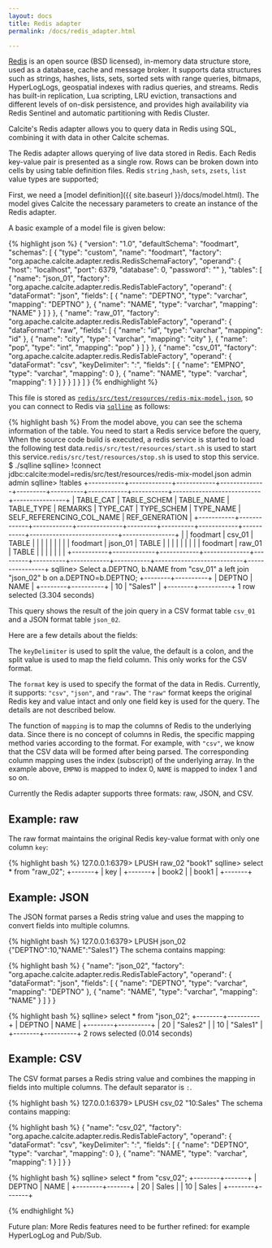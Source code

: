 ```yaml
---
layout: docs
title: Redis adapter
permalink: /docs/redis_adapter.html

---
```


<!--
{% comment %}
Licensed to the Apache Software Foundation (ASF) under one or more
contributor license agreements.  See the NOTICE file distributed with
this work for additional information regarding copyright ownership.
The ASF licenses this file to you under the Apache License, Version 2.0
(the "License"); you may not use this file except in compliance with
the License.  You may obtain a copy of the License at

http://www.apache.org/licenses/LICENSE-2.0

Unless required by applicable law or agreed to in writing, software
distributed under the License is distributed on an "AS IS" BASIS,
WITHOUT WARRANTIES OR CONDITIONS OF ANY KIND, either express or implied.
See the License for the specific language governing permissions and
limitations under the License.
{% endcomment %}
-->

[Redis](https://redis.io/) is an open source (BSD licensed), in-memory data structure store, used as a database, cache and message broker. It supports data structures such as strings, hashes, lists, sets, sorted sets with range queries, bitmaps, HyperLogLogs, geospatial indexes with radius queries, and streams. Redis has built-in replication, Lua scripting, LRU eviction, transactions and different levels of on-disk persistence, and provides high availability via Redis Sentinel and automatic partitioning with Redis Cluster.

Calcite's Redis adapter allows you to query data in Redis using SQL, combining it with data in other Calcite schemas.

The Redis adapter allows querying of live data stored in Redis. Each Redis key-value pair is presented as a single row. Rows can be broken down into cells by using table definition files.
Redis `string` ,`hash`, `sets`, `zsets`, `list` value types are supported;

First, we need a [model definition]({{ site.baseurl }}/docs/model.html).
The model gives Calcite the necessary parameters to create an instance of the Redis adapter.

A basic example of a model file is given below:

{% highlight json %}
{
  "version": "1.0",
  "defaultSchema": "foodmart",
  "schemas": [
    {
      "type": "custom",
      "name": "foodmart",
      "factory": "org.apache.calcite.adapter.redis.RedisSchemaFactory",
      "operand": {
        "host": "localhost",
        "port": 6379,
        "database": 0,
        "password": ""
      },
      "tables": [
        {
          "name": "json_01",
          "factory": "org.apache.calcite.adapter.redis.RedisTableFactory",
          "operand": {
            "dataFormat": "json",
            "fields": [
              {
                "name": "DEPTNO",
                "type": "varchar",
                "mapping": "DEPTNO"
              },
              {
                "name": "NAME",
                "type": "varchar",
                "mapping": "NAME"
              }
            ]
          }
        },
        {
          "name": "raw_01",
          "factory": "org.apache.calcite.adapter.redis.RedisTableFactory",
          "operand": {
            "dataFormat": "raw",
            "fields": [
              {
                "name": "id",
                "type": "varchar",
                "mapping": "id"
              },
              {
                "name": "city",
                "type": "varchar",
                "mapping": "city"
              },
              {
                "name": "pop",
                "type": "int",
                "mapping": "pop"
              }
            ]
          }
        },
        {
          "name": "csv_01",
          "factory": "org.apache.calcite.adapter.redis.RedisTableFactory",
          "operand": {
            "dataFormat": "csv",
            "keyDelimiter": ":",
            "fields": [
              {
                "name": "EMPNO",
                "type": "varchar",
                "mapping": 0
              },
              {
                "name": "NAME",
                "type": "varchar",
                "mapping": 1
              }
            ]
          }
        }
      ]
    }
  ]
}
{% endhighlight %}

This file is stored as [`redis/src/test/resources/redis-mix-model.json`](https://github.com/apache/calcite/blob/master/redis/src/test/resources/redis-mix-model.json),
so you can connect to Redis via
[`sqlline`](https://github.com/julianhyde/sqlline)
as follows:

{% highlight bash %}
From the model above, you can see the schema information of the table. You need to start a Redis service before the query, When the source code build is executed, a redis service is started to load the following test data.`redis/src/test/resources/start.sh` is used to start this service.`redis/src/test/resources/stop.sh` is used to stop this service.
$ ./sqlline
sqlline> !connect jdbc:calcite:model=redis/src/test/resources/redis-mix-model.json admin admin
sqlline> !tables
+-----------+-------------+------------+--------------+---------+----------+------------+-----------+---------------------------+----------------+
| TABLE_CAT | TABLE_SCHEM | TABLE_NAME |  TABLE_TYPE  | REMARKS | TYPE_CAT | TYPE_SCHEM | TYPE_NAME | SELF_REFERENCING_COL_NAME | REF_GENERATION |
+-----------+-------------+------------+--------------+---------+----------+------------+-----------+---------------------------+----------------+
|           | foodmart    | csv_01     | TABLE        |         |          |            |           |                           |                |
|           | foodmart    | json_01    | TABLE        |         |          |            |           |                           |                |
|           | foodmart    | raw_01     | TABLE        |         |          |            |           |                           |                |
+-----------+-------------+------------+--------------+---------+----------+------------+-----------+---------------------------+----------------+
sqlline> Select a.DEPTNO, b.NAME from "csv_01" a left join "json_02" b on a.DEPTNO=b.DEPTNO;
+--------+----------+
| DEPTNO |   NAME   |
+--------+----------+
| 10     | "Sales1" |
+--------+----------+
1 row selected (3.304 seconds)

This query shows the result of the join query in a CSV format table `csv_01` and a JSON format table `json_02`.

Here are a few details about the fields:

The `keyDelimiter` is used to split the value, the default is a colon, and the split value is used to map the field column. This only works for the CSV format.

The `format` key is used to specify the format of the data in Redis. Currently, it supports: `"csv"`, `"json"`, and `"raw"`. The `"raw"` format keeps the original Redis key and value intact and only one field key is used for the query. The details are not described below.

The function of `mapping` is to map the columns of Redis to the underlying data. Since there is no concept of columns in Redis, the specific mapping method varies according to the format. For example, with `"csv"`, we know that the CSV data will be formed after being parsed. The corresponding column mapping uses the index (subscript) of the underlying array. In the example above, `EMPNO` is mapped to index 0, `NAME` is mapped to index 1 and so on.

Currently the Redis adapter supports three formats: raw, JSON, and CSV.

## Example: raw

The raw format maintains the original Redis key-value format with only one column `key`:

{% highlight bash %}
127.0.0.1:6379> LPUSH raw_02 "book1"
sqlline> select * from "raw_02";
+-------+
|  key  |
+-------+
| book2 |
| book1 |
+-------+

## Example: JSON

The JSON format parses a Redis string value and uses the mapping to convert fields into multiple columns.

{% highlight bash %}
127.0.0.1:6379> LPUSH json_02 {"DEPTNO":10,"NAME":"Sales1"}
The schema contains mapping:

{% highlight bash %}
{
   "name": "json_02",
   "factory": "org.apache.calcite.adapter.redis.RedisTableFactory",
   "operand": {
     "dataFormat": "json",
     "fields": [
       {
         "name": "DEPTNO",
         "type": "varchar",
         "mapping": "DEPTNO"
       },
       {
         "name": "NAME",
         "type": "varchar",
         "mapping": "NAME"
       }
     ]
   }
 }

{% highlight bash %}
sqlline> select * from "json_02";
+--------+----------+
| DEPTNO |   NAME   |
+--------+----------+
| 20     | "Sales2" |
| 10     | "Sales1" |
+--------+----------+
2 rows selected (0.014 seconds)

## Example: CSV

The CSV format parses a Redis string value and combines the mapping in fields into multiple columns. The default separator is `:`.

{% highlight bash %}
127.0.0.1:6379> LPUSH csv_02 "10:Sales"
The schema contains mapping:

{% highlight bash %}
{
  "name": "csv_02",
  "factory": "org.apache.calcite.adapter.redis.RedisTableFactory",
  "operand": {
    "dataFormat": "csv",
    "keyDelimiter": ":",
    "fields": [
      {
        "name": "DEPTNO",
        "type": "varchar",
        "mapping": 0
      },
      {
        "name": "NAME",
        "type": "varchar",
        "mapping": 1
      }
    ]
  }
}

{% highlight bash %}
sqlline> select * from "csv_02";
+--------+-------+
| DEPTNO | NAME  |
+--------+-------+
| 20     | Sales |
| 10     | Sales |
+--------+-------+

{% endhighlight %}

Future plan:
More Redis features need to be further refined: for example HyperLogLog and Pub/Sub.
